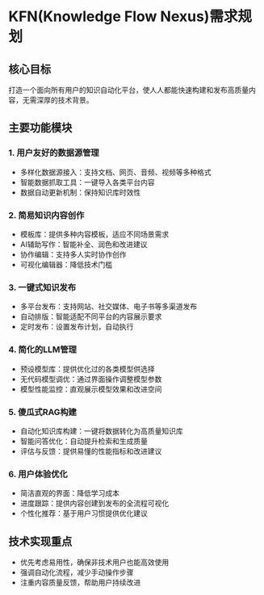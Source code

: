 # KFN(Knowledge Flow Nexus)需求规划

## 核心目标
打造一个面向所有用户的知识自动化平台，使人人都能快速构建和发布高质量内容，无需深厚的技术背景。

## 主要功能模块

### 1. 用户友好的数据源管理
- 多样化数据源接入：支持文档、网页、音频、视频等多种格式
- 智能数据抓取工具：一键导入各类平台内容
- 数据自动更新机制：保持知识库时效性

### 2. 简易知识内容创作
- 模板库：提供多种内容模板，适应不同场景需求
- AI辅助写作：智能补全、润色和改进建议
- 协作编辑：支持多人实时协作创作
- 可视化编辑器：降低技术门槛

### 3. 一键式知识发布
- 多平台发布：支持网站、社交媒体、电子书等多渠道发布
- 自动排版：智能适配不同平台的内容展示要求
- 定时发布：设置发布计划，自动执行

### 4. 简化的LLM管理
- 预设模型库：提供优化过的各类模型供选择
- 无代码模型调优：通过界面操作调整模型参数
- 模型性能监控：直观展示模型效果和改进空间

### 5. 傻瓜式RAG构建
- 自动化知识库构建：一键将数据转化为高质量知识库
- 智能问答优化：自动提升检索和生成质量
- 评估与反馈：提供易懂的性能指标和改进建议

### 6. 用户体验优化
- 简洁直观的界面：降低学习成本
- 进度跟踪：提供内容创建到发布的全流程可视化
- 个性化推荐：基于用户习惯提供优化建议

## 技术实现重点
- 优先考虑易用性，确保非技术用户也能高效使用
- 强调自动化流程，减少手动操作步骤
- 注重内容质量反馈，帮助用户持续改进